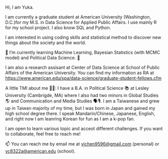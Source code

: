 Hi, I am Yuka. 

I am currently a graduate student at American University (Washington, D.C.)for my M.S. in Data Science for Applied Public Affairs. 
I use mainly R for my school project. I also know SQL and Python. 

I am interested in using coding skills and statistical method to discover new things about the society and the world. 

🌱 I’m currently learning Machine Learning, Bayesian Statistics (with MCMC model) and Political Data Science.  🌱

I am also a research assisant at Center of Data Science at School of Public Affairs of the American University. 
You can find my information as RA at https://www.american.edu/spa/data-science/graduate-student-fellows.cfm



A little TMI about me 💁🏻:
I have a B.A. in Political Science 📚 at Lesley University (Cambrigde, MA) where I also had two minors in Global Studies 🌎 and Communication and Media Studies 🗣🎙. 
I am a Taiwanese and grew up in Taiwan majority of my time, but I was born in Japan and gained my high school degree there. 
I speak Mandarin/Chinese, Japanese, English, and right now I am leanring Korean for fun as I am a k-pop fan.



I am open to learn various topic and acceot different challenges. If you want to collaborate, feel free to reach me!

📫 You can reach me by email me at yjchen9596@gmail.com (personal) or yc8322a@american.edu (school).



<!---
yjchen9596/yjchen9596 is a ✨ special ✨ repository because its `README.md` (this file) appears on your GitHub profile.
You can click the Preview link to take a look at your changes.
--->
